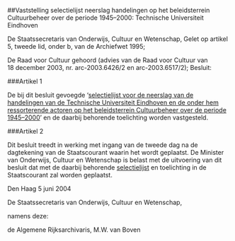 <meta http-equiv='Content-Type' content='text/html; charset=utf-8' />

##Vaststelling selectielijst neerslag handelingen op het beleidsterrein Cultuurbeheer over de periode 1945–2000: Technische Universiteit Eindhoven

De Staatssecretaris van Onderwijs, Cultuur en Wetenschap,
Gelet op artikel 5, tweede lid, onder b, van de Archiefwet 1995;

De Raad voor Cultuur gehoord (advies van de Raad voor Cultuur van 18 december 2003, nr. arc-2003.6426/2 en arc-2003.6517/2);
Besluit:

###Artikel 1 

De bij dit besluit gevoegde ‘[selectielijst voor de neerslag van de handelingen van de Technische Universiteit Eindhoven en de onder hem ressorterende actoren op het beleidsterrein Cultuurbeheer over de periode 1945–2000](../../../../../../../../../../ministeriele-regeling-archiefselectielijst/vaststelling/selectielijst/neerslag/handelingen/op/het/beleidsterrein/etc/BWBR0016822/README.md)’ en de daarbij behorende toelichting worden vastgesteld.

###Artikel 2 

Dit besluit treedt in werking met ingang van de tweede dag na de dagtekening van de Staatscourant waarin het wordt geplaatst.
De Minister van Onderwijs, Cultuur en Wetenschap is belast met de uitvoering van dit besluit dat met de daarbij behorende [selectielijst](../../../../../../../../../../ministeriele-regeling-archiefselectielijst/vaststelling/selectielijst/neerslag/handelingen/op/het/beleidsterrein/etc/BWBR0016822/README.md) en toelichting in de Staatscourant zal worden geplaatst.

Den Haag
5 juni 2004

De 
Staatssecretaris van Onderwijs, Cultuur en Wetenschap, 

namens deze:

de 
Algemene Rijksarchivaris, 
M.W. van Boven
